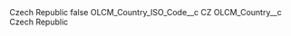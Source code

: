 <?xml version="1.0" encoding="UTF-8"?>
<CustomMetadata xmlns="http://soap.sforce.com/2006/04/metadata" xmlns:xsi="http://www.w3.org/2001/XMLSchema-instance" xmlns:xsd="http://www.w3.org/2001/XMLSchema">
    <label>Czech Republic</label>
    <protected>false</protected>
    <values>
        <field>OLCM_Country_ISO_Code__c</field>
        <value xsi:type="xsd:string">CZ</value>
    </values>
    <values>
        <field>OLCM_Country__c</field>
        <value xsi:type="xsd:string">Czech Republic</value>
    </values>
</CustomMetadata>
